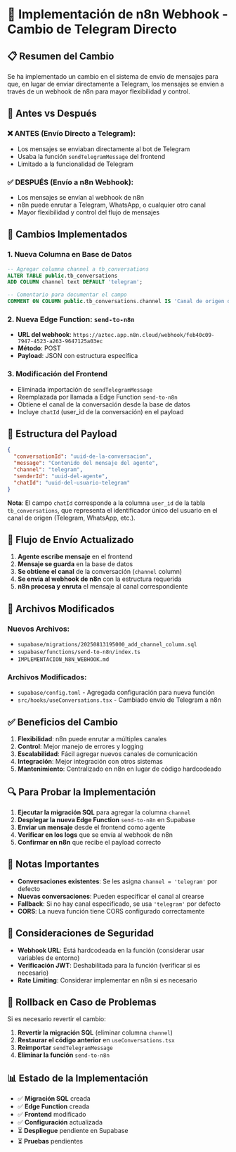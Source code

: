 # 🔄 Implementación de n8n Webhook - Cambio de Telegram Directo

## 📋 **Resumen del Cambio**

Se ha implementado un cambio en el sistema de envío de mensajes para que, en lugar de enviar directamente a Telegram, los mensajes se envíen a través de un webhook de n8n para mayor flexibilidad y control.

## 🎯 **Antes vs Después**

### **❌ ANTES (Envío Directo a Telegram):**
- Los mensajes se enviaban directamente al bot de Telegram
- Usaba la función `sendTelegramMessage` del frontend
- Limitado a la funcionalidad de Telegram

### **✅ DESPUÉS (Envío a n8n Webhook):**
- Los mensajes se envían al webhook de n8n
- n8n puede enrutar a Telegram, WhatsApp, o cualquier otro canal
- Mayor flexibilidad y control del flujo de mensajes

## 🔧 **Cambios Implementados**

### **1. Nueva Columna en Base de Datos**
```sql
-- Agregar columna channel a tb_conversations
ALTER TABLE public.tb_conversations 
ADD COLUMN channel text DEFAULT 'telegram';

-- Comentario para documentar el campo
COMMENT ON COLUMN public.tb_conversations.channel IS 'Canal de origen de la conversación (telegram, whatsapp, etc.)';
```

### **2. Nueva Edge Function: `send-to-n8n`**
- **URL del webhook**: `https://aztec.app.n8n.cloud/webhook/feb40c09-7947-4523-a263-9647125a03ec`
- **Método**: POST
- **Payload**: JSON con estructura específica

### **3. Modificación del Frontend**
- Eliminada importación de `sendTelegramMessage`
- Reemplazada por llamada a Edge Function `send-to-n8n`
- Obtiene el canal de la conversación desde la base de datos
- Incluye `chatId` (user_id de la conversación) en el payload

## 📡 **Estructura del Payload**

```json
{
  "conversationId": "uuid-de-la-conversacion",
  "message": "Contenido del mensaje del agente",
  "channel": "telegram",
  "senderId": "uuid-del-agente",
  "chatId": "uuid-del-usuario-telegram"
}
```

**Nota**: El campo `chatId` corresponde a la columna `user_id` de la tabla `tb_conversations`, que representa el identificador único del usuario en el canal de origen (Telegram, WhatsApp, etc.).

## 🚀 **Flujo de Envío Actualizado**

1. **Agente escribe mensaje** en el frontend
2. **Mensaje se guarda** en la base de datos
3. **Se obtiene el canal** de la conversación (`channel` column)
4. **Se envía al webhook de n8n** con la estructura requerida
5. **n8n procesa y enruta** el mensaje al canal correspondiente

## 📁 **Archivos Modificados**

### **Nuevos Archivos:**
- `supabase/migrations/20250813195000_add_channel_column.sql`
- `supabase/functions/send-to-n8n/index.ts`
- `IMPLEMENTACION_N8N_WEBHOOK.md`

### **Archivos Modificados:**
- `supabase/config.toml` - Agregada configuración para nueva función
- `src/hooks/useConversations.tsx` - Cambiado envío de Telegram a n8n

## ✅ **Beneficios del Cambio**

1. **Flexibilidad**: n8n puede enrutar a múltiples canales
2. **Control**: Mejor manejo de errores y logging
3. **Escalabilidad**: Fácil agregar nuevos canales de comunicación
4. **Integración**: Mejor integración con otros sistemas
5. **Mantenimiento**: Centralizado en n8n en lugar de código hardcodeado

## 🔍 **Para Probar la Implementación**

1. **Ejecutar la migración SQL** para agregar la columna `channel`
2. **Desplegar la nueva Edge Function** `send-to-n8n` en Supabase
3. **Enviar un mensaje** desde el frontend como agente
4. **Verificar en los logs** que se envía al webhook de n8n
5. **Confirmar en n8n** que recibe el payload correcto

## 📝 **Notas Importantes**

- **Conversaciones existentes**: Se les asigna `channel = 'telegram'` por defecto
- **Nuevas conversaciones**: Pueden especificar el canal al crearse
- **Fallback**: Si no hay canal especificado, se usa `'telegram'` por defecto
- **CORS**: La nueva función tiene CORS configurado correctamente

## 🚨 **Consideraciones de Seguridad**

- **Webhook URL**: Está hardcodeada en la función (considerar usar variables de entorno)
- **Verificación JWT**: Deshabilitada para la función (verificar si es necesario)
- **Rate Limiting**: Considerar implementar en n8n si es necesario

## 🔄 **Rollback en Caso de Problemas**

Si es necesario revertir el cambio:

1. **Revertir la migración SQL** (eliminar columna `channel`)
2. **Restaurar el código anterior** en `useConversations.tsx`
3. **Reimportar** `sendTelegramMessage`
4. **Eliminar la función** `send-to-n8n`

## 📊 **Estado de la Implementación**

- ✅ **Migración SQL** creada
- ✅ **Edge Function** creada
- ✅ **Frontend** modificado
- ✅ **Configuración** actualizada
- ⏳ **Despliegue** pendiente en Supabase
- ⏳ **Pruebas** pendientes
